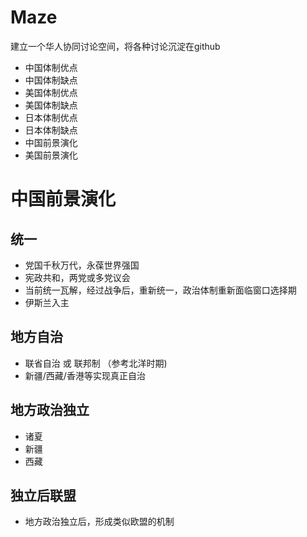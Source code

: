 # Maze  

建立一个华人协同讨论空间，将各种讨论沉淀在github

- 中国体制优点
- 中国体制缺点
- 美国体制优点
- 美国体制缺点
- 日本体制优点
- 日本体制缺点
- 中国前景演化
- 美国前景演化

# 中国前景演化 
## 统一
- 党国千秋万代，永葆世界强国
- 宪政共和，两党或多党议会 
- 当前统一瓦解，经过战争后，重新统一，政治体制重新面临窗口选择期
- 伊斯兰入主
## 地方自治
- 联省自治 或 联邦制 （参考北洋时期)
- 新疆/西藏/香港等实现真正自治
## 地方政治独立
- 诸夏
- 新疆
- 西藏
## 独立后联盟
- 地方政治独立后，形成类似欧盟的机制 


